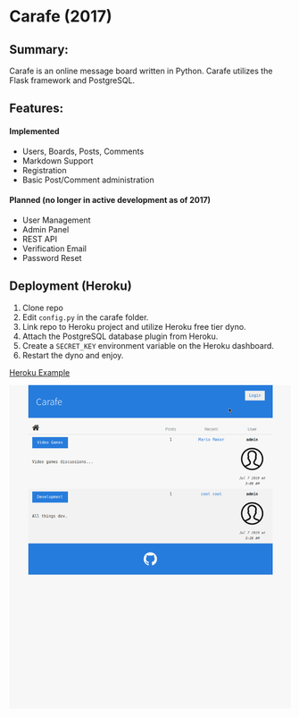 # Carafe (2017)

## Summary:

Carafe is an online message board written in Python. Carafe utilizes the Flask framework and PostgreSQL. 

## Features:

#### Implemented
- Users, Boards, Posts, Comments
- Markdown Support
- Registration
- Basic Post/Comment administration

#### Planned (no longer in active development as of 2017)
- User Management
- Admin Panel
- REST API
- Verification Email
- Password Reset

## Deployment (Heroku)

1. Clone repo
2. Edit ```config.py``` in the carafe folder.
3. Link repo to Heroku project and utilize Heroku free tier dyno.
4. Attach the PostgreSQL database plugin from Heroku.
5. Create a ```SECRET_KEY``` environment variable on the Heroku dashboard.
6. Restart the dyno and enjoy.

[Heroku Example](https://carafeboard.herokuapp.com)

![demo](https://github.com/haydenmcfarland/assets/blob/master/images/carafe.gif?raw=true)

